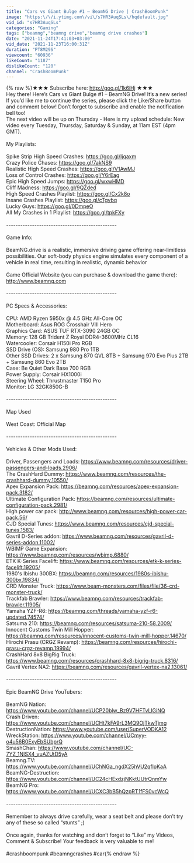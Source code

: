 ```yaml
---
title: "Cars vs Giant Bulge #1 – BeamNG Drive | CrashBoomPunk"
image: "https:\/\/i.ytimg.com\/vi\/s7HR3AuqSLs\/hqdefault.jpg"
vid_id: "s7HR3AuqSLs"
categories: "Gaming"
tags: ["beamng","beamng drive","beamng drive crashes"]
date: "2021-11-24T17:41:03+03:00"
vid_date: "2021-11-23T16:00:31Z"
duration: "PT8M29S"
viewcount: "60936"
likeCount: "1187"
dislikeCount: "120"
channel: "CrashBoomPunk"
---
```

{% raw %}★★★ Subscribe here: <a rel="nofollow" target="blank" href="http://goo.gl/1k6iHj">http://goo.gl/1k6iHj</a> ★★★<br />Hey there! Here’s Cars vs Giant Bulge #1 – BeamNG Drive! It’s a new series!<br />If you’d like me to continue the series, please click the Like/Share button and comment below! Don’t forget to subscribe and enable the notification bell too!<br />The next video will be up on Thursday - Here is my upload schedule: New video every Tuesday, Thursday, Saturday &amp; Sunday, at 11am EST (4pm GMT).<br /><br />My Playlists:<br /><br />Spike Strip High Speed Crashes: <a rel="nofollow" target="blank" href="https://goo.gl/Ijqaxm">https://goo.gl/Ijqaxm</a><br />Crazy Police Chases: <a rel="nofollow" target="blank" href="https://goo.gl/7akNS9">https://goo.gl/7akNS9</a><br />Realistic High Speed Crashes: <a rel="nofollow" target="blank" href="https://goo.gl/V1AwMJ">https://goo.gl/V1AwMJ</a><br />Loss of Control Crashes: <a rel="nofollow" target="blank" href="https://goo.gl/Y6rEag">https://goo.gl/Y6rEag</a><br />Epic High Speed Jumps: <a rel="nofollow" target="blank" href="https://goo.gl/wxwHMD">https://goo.gl/wxwHMD</a><br />Cliff Madness: <a rel="nofollow" target="blank" href="https://goo.gl/9QZded">https://goo.gl/9QZded</a><br />High Speed Crashes Playlist: <a rel="nofollow" target="blank" href="https://goo.gl/Cx2k8o">https://goo.gl/Cx2k8o</a><br />Insane Crashes Playlist: <a rel="nofollow" target="blank" href="https://goo.gl/cTgvbq">https://goo.gl/cTgvbq</a><br />Lucky Guys: <a rel="nofollow" target="blank" href="https://goo.gl/0DmpeO">https://goo.gl/0DmpeO</a><br />All My Crashes in 1 Playlist: <a rel="nofollow" target="blank" href="https://goo.gl/tpkFXy">https://goo.gl/tpkFXy</a><br /><br />-----------------------------------------------<br /><br />Game Info:<br /><br />BeamNG.drive is a realistic, immersive driving game offering near-limitless possibilities. Our soft-body physics engine simulates every component of a vehicle in real time, resulting in realistic, dynamic behavior<br /><br />Game Official Website (you can purchase &amp; download the game there): <br /><a rel="nofollow" target="blank" href="http://www.beamng.com">http://www.beamng.com</a><br /><br />-----------------------------------------------<br /><br />PC Specs &amp; Accessories:<br /><br />CPU: AMD Ryzen 5950x @ 4.5 GHz All-Core OC<br />Motherboard: Asus ROG Crosshair VIII Hero  <br />Graphics Card: ASUS TUF RTX-3090 24GB OC<br />Memory: 128 GB Trident Z Royal DDR4-3600MHz CL16<br />Watercooler: Corsair H150i Pro RGB<br />SSD Drive (OS): Samsung 980 Pro 1TB<br />Other SSD Drives: 2 x Samsung 870 QVL 8TB + Samsung 970 Evo Plus 2TB + Samsung 860 Evo 2TB<br />Case: Be Quiet Dark Base 700 RGB<br />Power Supply: Corsair HX1000i<br />Steering Wheel: Thrustmaster T150 Pro<br />Monitor: LG 32GK850G-B<br /><br />-----------------------------------------------<br /><br />Map Used<br /><br />West Coast: Official Map<br /><br />-----------------------------------------------<br /><br />Vehicles &amp; Other Mods Used:<br /><br />Driver, Passengers and Loads: <a rel="nofollow" target="blank" href="https://www.beamng.com/resources/driver-passengers-and-loads.2906/">https://www.beamng.com/resources/driver-passengers-and-loads.2906/</a><br />The CrashHard Dummy: <a rel="nofollow" target="blank" href="https://www.beamng.com/resources/the-crashhard-dummy.10550/">https://www.beamng.com/resources/the-crashhard-dummy.10550/</a><br />Apex Expansion Pack: <a rel="nofollow" target="blank" href="https://beamng.com/resources/apex-expansion-pack.3182/">https://beamng.com/resources/apex-expansion-pack.3182/</a><br />Ultimate Configuration Pack: <a rel="nofollow" target="blank" href="https://beamng.com/resources/ultimate-configuration-pack.2981/">https://beamng.com/resources/ultimate-configuration-pack.2981/</a><br />High power car pack: <a rel="nofollow" target="blank" href="http://www.beamng.com/resources/high-power-car-pack.56/">http://www.beamng.com/resources/high-power-car-pack.56/</a><br />CJD Special Tunes: <a rel="nofollow" target="blank" href="https://www.beamng.com/resources/cjd-special-tunes.1583/">https://www.beamng.com/resources/cjd-special-tunes.1583/</a><br />Gavril D-Series addon: <a rel="nofollow" target="blank" href="https://www.beamng.com/resources/gavril-d-series-addon.11002/">https://www.beamng.com/resources/gavril-d-series-addon.11002/</a><br />WBIMP Game Expansion: <a rel="nofollow" target="blank" href="https://www.beamng.com/resources/wbimp.6880/">https://www.beamng.com/resources/wbimp.6880/</a><br />ETK K-Series Facelift: <a rel="nofollow" target="blank" href="https://www.beamng.com/resources/etk-k-series-facelift.19205/">https://www.beamng.com/resources/etk-k-series-facelift.19205/</a><br />1980's Ibishu 300BX: <a rel="nofollow" target="blank" href="https://beamng.com/resources/1980s-ibishu-300bx.19834/">https://beamng.com/resources/1980s-ibishu-300bx.19834/</a><br />CRD Monster Truck: <a rel="nofollow" target="blank" href="https://www.beam-monsters.com/files/file/36-crd-monster-truck/">https://www.beam-monsters.com/files/file/36-crd-monster-truck/</a><br />Trackfab Brawler: <a rel="nofollow" target="blank" href="https://www.beamng.com/resources/trackfab-brawler.11905/">https://www.beamng.com/resources/trackfab-brawler.11905/</a><br />Yamaha YZF-R6: <a rel="nofollow" target="blank" href="https://beamng.com/threads/yamaha-yzf-r6-updated.74574/">https://beamng.com/threads/yamaha-yzf-r6-updated.74574/</a><br />Satsuma 210: <a rel="nofollow" target="blank" href="https://beamng.com/resources/satsuma-210-58.2009/">https://beamng.com/resources/satsuma-210-58.2009/</a><br />Innocent Customs Twin Mill Hopper: <a rel="nofollow" target="blank" href="https://beamng.com/resources/innocent-customs-twin-mill-hopper.14670/">https://beamng.com/resources/innocent-customs-twin-mill-hopper.14670/</a><br />Hirochi Prasu (CRGZ Revamp): <a rel="nofollow" target="blank" href="https://beamng.com/resources/hirochi-prasu-crgz-revamp.19994/">https://beamng.com/resources/hirochi-prasu-crgz-revamp.19994/</a><br />CrashHard 8x8 BigRig Truck: <a rel="nofollow" target="blank" href="https://www.beamng.com/resources/crashhard-8x8-bigrig-truck.8316/">https://www.beamng.com/resources/crashhard-8x8-bigrig-truck.8316/</a><br />Gavril Vertex NA2: <a rel="nofollow" target="blank" href="https://beamng.com/resources/gavril-vertex-na2.13061/">https://beamng.com/resources/gavril-vertex-na2.13061/</a><br /><br />-----------------------------------------------<br /><br />Epic BeamNG Drive YouTubers:<br /><br />BeamNG Nation: <a rel="nofollow" target="blank" href="https://www.youtube.com/channel/UCP20blw_Bz9V7HFTvLlGiNQ">https://www.youtube.com/channel/UCP20blw_Bz9V7HFTvLlGiNQ</a><br />Crash Driven: <a rel="nofollow" target="blank" href="https://www.youtube.com/channel/UCHt7kFA9rL3MQ9OjTkwTjmg">https://www.youtube.com/channel/UCHt7kFA9rL3MQ9OjTkwTjmg</a><br />DestructionNation: <a rel="nofollow" target="blank" href="https://www.youtube.com/user/SuperVODKA12">https://www.youtube.com/user/SuperVODKA12</a><br />WreckStation: <a rel="nofollow" target="blank" href="https://www.youtube.com/channel/UCmyy-o4u56B0ExyEbSUbprQ">https://www.youtube.com/channel/UCmyy-o4u56B0ExyEbSUbprQ</a><br />SmashChan: <a rel="nofollow" target="blank" href="https://www.youtube.com/channel/UC-7YZ_1NISX4_vuAZUtD5yA">https://www.youtube.com/channel/UC-7YZ_1NISX4_vuAZUtD5yA</a><br />Beamng.TV: <a rel="nofollow" target="blank" href="https://www.youtube.com/channel/UChNGa_ngdX25hVU2qflpKaA">https://www.youtube.com/channel/UChNGa_ngdX25hVU2qflpKaA</a><br />BeamNG-Destruction: <a rel="nofollow" target="blank" href="https://www.youtube.com/channel/UC24cHExdzjNKktUUtrQnmYw">https://www.youtube.com/channel/UC24cHExdzjNKktUUtrQnmYw</a><br />BeamNG Pro: <a rel="nofollow" target="blank" href="https://www.youtube.com/channel/UCXC3bB5hQzpRT1fFS0vcWcQ">https://www.youtube.com/channel/UCXC3bB5hQzpRT1fFS0vcWcQ</a><br /><br />-----------------------------------------------<br /><br />Remember to always drive carefully, wear a seat belt and please don’t try any of these so called “stunts” ;)<br /><br />Once again, thanks for watching and don’t forget to “Like” my Videos, Comment &amp; Subscribe! Your feedback is very valuable to me!<br /><br />#crashboompunk #beamngcrashes #car{% endraw %}
